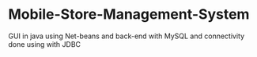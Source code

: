 # Mobile-Store-Management-System
GUI in java using Net-beans and back-end with MySQL and connectivity done using with JDBC
